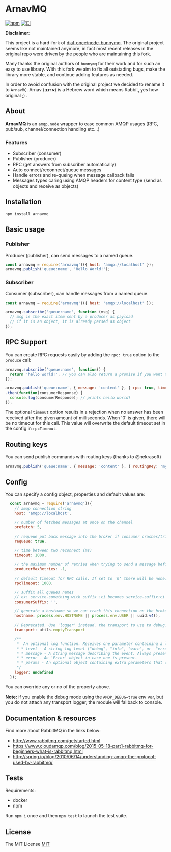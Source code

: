 # ArnavMQ

[![npm](https://img.shields.io/npm/v/arnavmq.svg)](https://www.npmjs.com/package/arnavmq)
[![CI](https://github.com/bringg/node-arnavmq/workflows/CI/badge.svg)](https://github.com/bringg/node-arnavmq/actions?query=branch%3Amaster)

**Disclaimer**:

This project is a hard-fork of [dial-once/node-bunnymq](https://github.com/dial-once/node-bunnymq).
The original project seems like not maintained anymore, in fact most recent releases in the original repo were driven by the people who are maintaining this fork.

Many thanks the original authors of `bunnymq` for their work and for such an easy to use library.
With this fork we aim to fix all outstading bugs, make the library more stable, and continue adding features as needed.

In order to avoid confusion with the original project we decided to rename it to `ArnavMQ`.
Arnav (**ארנב**) is a Hebrew word which means Rabbit, yes how original ;) .

## About

**ArnavMQ** is an `amqp.node` wrapper to ease common AMQP usages (RPC, pub/sub, channel/connection handling etc...)

### Features

- Subscriber (consumer)
- Publisher (producer)
- RPC (get answers from subscriber automatically)
- Auto connect/reconnect/queue messages
- Handle errors and re-queing when message callback fails
- Messages types caring using AMQP headers for content type (send as objects and receive as objects)

## Installation

```shell
npm install arnavmq
```

## Basic usage

### Publisher

Producer (publisher), can send messages to a named queue.

```javascript
const arnavmq = require('arnavmq')({ host: 'amqp://localhost' });
arnavmq.publish('queue:name', 'Hello World!');
```

### Subscriber

Consumer (subscriber), can handle messages from a named queue.

```javascript
const arnavmq = require('arnavmq')({ host: 'amqp://localhost' });

arnavmq.subscribe('queue:name', function (msg) {
  // msg is the exact item sent by a producer as payload
  // if it is an object, it is already parsed as object
});
```

## RPC Support

You can create RPC requests easily by adding the `rpc: true` option to the `produce` call:

```javascript
arnavmq.subscribe('queue:name', function() {
  return 'hello world!'; // you can also return a promise if you want to do async stuff
});

arnavmq.publish('queue:name', { message: 'content' }, { rpc: true, timeout: 1000 })
.then(function(consumerResponse) {
  console.log(consumerResponse); // prints hello world!
});
```

The optional `timeout` option results in a rejection when no answer has been received after the given amount of milliseconds.
When '0' is given, there will be no timeout for this call.
This value will overwrite the default timeout set in the config in `rpcTimeout`.

## Routing keys

You can send publish commands with routing keys (thanks to @nekrasoft)

```javascript
arnavmq.publish('queue:name', { message: 'content' }, { routingKey: 'my-routing-key' });
```

## Config

You can specify a config object, properties and default values are:

```javascript
  const arnavmq = require('arnavmq')({
    // amqp connection string
    host: 'amqp://localhost',

    // number of fetched messages at once on the channel
    prefetch: 5,

    // requeue put back message into the broker if consumer crashes/trigger exception
    requeue: true,

    // time between two reconnect (ms)
    timeout: 1000,

    // the maximum number of retries when trying to send a message before throwing error when failing. If set to '0' will not retry. If set to less then '0', will retry indefinitely.
    producerMaxRetries: -1,

    // default timeout for RPC calls. If set to '0' there will be none.
    rpcTimeout: 1000,

    // suffix all queues names
    // ex: service-something with suffix :ci becomes service-suffix:ci etc.
    consumerSuffix: '',

    // generate a hostname so we can track this connection on the broker (rabbitmq management plugin)
    hostname: process.env.HOSTNAME || process.env.USER || uuid.v4(),

    // Deprecated. Use 'logger' instead. the transport to use to debug. if provided, arnavmq will show some logs
    transport: utils.emptyTransport

    /**
     *  An optional log function. Receives one parameter containing a log event with the following fields:
     * * level - A string log level ("debug", "info", "warn", or  "error"). Always present.
     * * message - A string message describing the event. Always present.
     * * error - An 'Error' object in case one is present.
     * * params - An optional object containing extra parameters that can provide extra context for the event (like a queue name or received message content).
     */
    logger: undefined
  });
```

You can override any or no of the property above.

**Note:** if you enable the debug mode using the `AMQP_DEBUG=true` env var, but you do not attach any transport logger, the module will fallback to console.

## Documentation & resources

Find more about RabbitMQ in the links below:

- <http://www.rabbitmq.com/getstarted.html>
- <https://www.cloudamqp.com/blog/2015-05-18-part1-rabbitmq-for-beginners-what-is-rabbitmq.html>
- <http://spring.io/blog/2010/06/14/understanding-amqp-the-protocol-used-by-rabbitmq/>

## Tests

Requirements:

- docker
- npm

Run `npm i` once and then `npm test` to launch the test suite.

## License

The MIT License [MIT](LICENSE)
